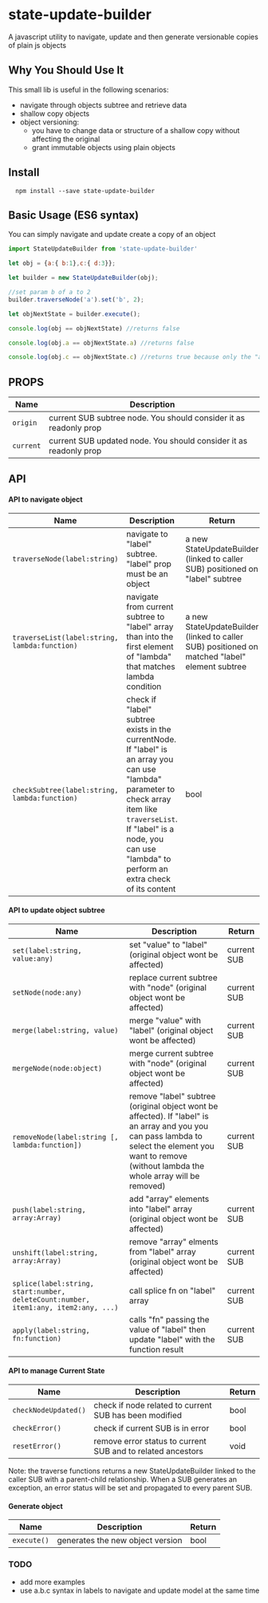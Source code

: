 # state-update-builder

A javascript utility to navigate, update and then generate versionable copies of plain js objects

## Why You Should Use It
This small lib is useful in the following scenarios: 
- navigate through objects subtree and retrieve data
- shallow copy objects
- object versioning:
  - you have to change data or structure of a shallow copy without affecting the original
  - grant immutable objects using plain objects

## Install

```
  npm install --save state-update-builder 
```
## Basic Usage (ES6 syntax)
You can simply navigate and update create a copy of an object 
```javascript
import StateUpdateBuilder from 'state-update-builder'

let obj = {a:{ b:1},c:{ d:3}};

let builder = new StateUpdateBuilder(obj);

//set param b of a to 2
builder.traverseNode('a').set('b', 2);

let objNextState = builder.execute();

console.log(obj == objNextState) //returns false

console.log(obj.a == objNextState.a) //returns false

console.log(obj.c == objNextState.c) //returns true because only the "a" subtree is changed 

```

## PROPS
Name|Description
----|-----------
```origin```| current SUB subtree node. You should consider it as readonly prop
```current```| current SUB updated node. You should consider it as readonly prop

## API

#### API to navigate object
Name|Description|Return
----|-----------|------
```traverseNode(label:string)```|navigate to "label" subtree. "label" prop must be an object|a new StateUpdateBuilder (linked to caller SUB) positioned on "label" subtree
```traverseList(label:string, lambda:function)```|navigate from current subtree to "label" array than into the first element of "lambda" that matches lambda condition|a new StateUpdateBuilder (linked to caller SUB) positioned on matched "label" element subtree
```checkSubtree(label:string, lambda:function)```|check if "label" subtree exists in the currentNode. If "label" is an array you can use "lambda" parameter to check array item like ```traverseList```. If "label" is a node, you can use "lambda" to perform an extra check of its content|bool

#### API to update object subtree
Name|Description|Return
----|-----------|------
```set(label:string, value:any)```|set "value" to "label" (original object wont be affected)|current SUB
```setNode(node:any)```|replace current subtree with "node" (original object wont be affected)|current SUB
```merge(label:string, value)```|merge "value" with "label" (original object wont be affected)|current SUB
```mergeNode(node:object)```|merge current subtree with "node" (original object wont be affected)|current SUB
```removeNode(label:string [, lambda:function])```| remove "label" subtree (original object wont be affected). If "label" is an array and you you can pass lambda to select the element you want to remove (without lambda the whole array will be removed)|current SUB
```push(label:string, array:Array)```|add "array" elements into "label" array (original object wont be affected)|current SUB
```unshift(label:string, array:Array)```|remove "array" elments from "label" array (original object wont be affected)|current SUB
```splice(label:string, start:number, deleteCount:number, item1:any, item2:any, ...)```| call splice fn on "label" array|current SUB
```apply(label:string, fn:function)```| calls "fn" passing the value of "label" then update "label" with the function result|current SUB

#### API to manage Current State
Name|Description|Return
----|-----------|------
```checkNodeUpdated()```|check if node related to current SUB has been modified|bool
```checkError()```|check if current SUB is in error|bool
```resetError()```|remove error status to current SUB and to related ancestors|void

Note: the traverse functions returns a new StateUpdateBuilder linked to the caller SUB with a parent-child relationship. When a SUB generates an exception, an error status will be set and propagated to every parent SUB.

#### Generate object
Name|Description|Return
----|-----------|------
```execute()```|generates the new object version|bool

### TODO
  - add more examples
  - use a.b.c syntax in labels to navigate and update model at the same time
